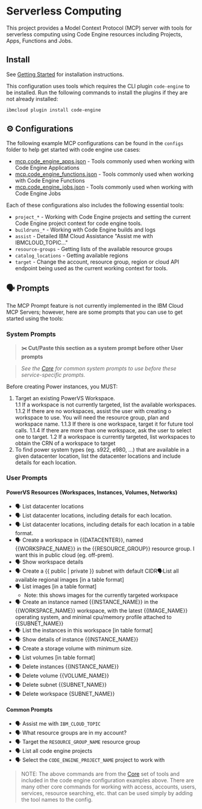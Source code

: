 # Serverless Computing

This project provides a Model Context Protocol (MCP) server with tools for serverless computing using Code Engine resources including Projects, Apps, Functions and Jobs.

## Install

See [Getting Started](https://ibm-cloud.github.io/mcp/overview/) for installation instructions.

This configuration uses tools which requires the CLI plugin `code-engine` to be installed.  Run the following commands to install the plugins if they are not already installed:

```bash
ibmcloud plugin install code-engine
```

## ⚙️ Configurations

The following example MCP configurations can be found in the `configs` folder to help get started with code engine use cases:

- [mcp.code_engine_apps.json](https://github.com/IBM-Cloud/ibmcloud-mcp-server/blob/main/src/serverless/configs/mcp.code_engine_apps.json) - Tools commonly used when working with Code Engine Applications
- [mcp.code_engine_functions.json](https://github.com/IBM-Cloud/ibmcloud-mcp-server/blob/main/src/serverless/configs/mcp.code_engine_functions.json) - Tools commonly used when working with Code Engine Functions
- [mcp.code_engine_jobs.json](https://github.com/IBM-Cloud/ibmcloud-mcp-server/blob/main/src/serverless/configs/mcp.code_engine_jobs.json) - Tools commonly used when working with Code Engine Jobs

Each of these configurations also includes the following essential tools:

- `project_*` - Working with Code Engine projects and setting the current Code Engine project context for code engine tools.
- `buildruns_*` - Working with Code Engine builds and logs
- `assist` - Detailed IBM Cloud Assistance "Assist me with IBMCLOUD_TOPIC..."
- `resource-groups` - Getting lists of the available resource groups
- `catalog_locations` - Getting available regions
- `target` - Change the account, resource group, region or cloud API endpoint being used as the current working context for tools.

## 🗣️ Prompts

The MCP Prompt feature is not currently implemented in the IBM Cloud MCP Servers; however, here are some prompts that you can 
use to get started using the tools:

### System Prompts

> **✂️ Cut/Paste this section as a system prompt before other User prompts**

> _See the [Core](https://github.com/IBM-Cloud/ibmcloud-mcp-server/blob/main/src/core/README.md) for common system prompts to use before these service-specific prompts._

Before creating Power instances, you MUST:

1. Target an existing PowerVS Workspace.  
  1.1 If a workspace is not currently targeted, list the available workspaces. 
    1.1.2 If there are no workspaces, assist the user with creating o workspace to use. You will need the resource group, plan and workspace name.
    1.1.3 If there is one workspace, target it for future tool calls.
    1.1.4 If there are more than one workspace, ask the user to select one to target.
  1.2 If a workspace is currently targeted, list workspaces to obtain the CRN of a workspace to target
2. To find power system types (eg. s922, e980, …) that are available in a given datacenter location, list the datacenter locations and include details for each location.

### User Prompts

#### PowerVS Resources (Workspaces, Instances, Volumes, Networks)

- 🗣️ List datacenter locations
- 🗣️ List datacenter locations, including details for each location.
- 🗣️ List datacenter locations, including details for each location in a table format.
- 🗣️ Create a workspace in {{DATACENTER}}, named {{WORKSPACE_NAME}} in the {{RESOURCE_GROUP}} resource group. I want this in public cloud (eg. off-prem).
- 🗣️ Show workspace details
- 🗣️ Create a {{ public | private }} subnet with default CIDR🗣️List all available regional images [in a table format]
- 🗣️ List images [in a table format]
  - Note: this shows images for the currently targeted workspace
- 🗣️ Create an instance named {{INSTANCE_NAME}} in the {{WORKSPACE_NAME}} workspace, with the latest {{IMAGE_NAME}} operating system, and minimal cpu/memory profile attached to {{SUBNET_NAME}}
- 🗣️ List the instances in this workspace [in table format]
- 🗣️ Show details of instance {{INSTANCE_NAME}}
- 🗣️ Create a storage volume with minimum size.
- 🗣️ List volumes [in table format]
- 🗣️ Delete instances {{INSTANCE_NAME}}
- 🗣️ Delete volume {{VOLUME_NAME}}
- 🗣️ Delete subnet {{SUBNET_NAME}}
- 🗣️ Delete workspace {SUBNET_NAME}}

#### Common Prompts

- 🗣️ Assist me with `IBM_CLOUD_TOPIC`
- 🗣️ What resource groups are in my account?
- 🗣️ Target the `RESOURCE_GROUP_NAME` resource group
- 🗣️ List all code engine projects
- 🗣️ Select the `CODE_ENGINE_PROJECT_NAME` project to work with

> NOTE: The above commands are from the [Core](https://github.com/IBM-Cloud/ibmcloud-mcp-server/blob/main/src/core/README.md) set of tools and included in the code engine configuration examples above.  There are many other core commands for working with access, accounts, users, services, resource searching, etc. that can be used simply by adding the tool names to the config.
